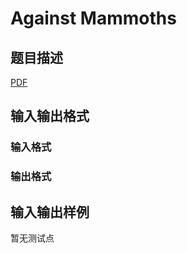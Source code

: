 # Against Mammoths

## 题目描述

[problemUrl]: https://uva.onlinejudge.org/index.php?option=com_onlinejudge&Itemid=8&category=247&page=show_problem&problem=3662

[PDF](https://uva.onlinejudge.org/external/12/p1221.pdf)

## 输入输出格式

### 输入格式

### 输出格式

## 输入输出样例

暂无测试点

